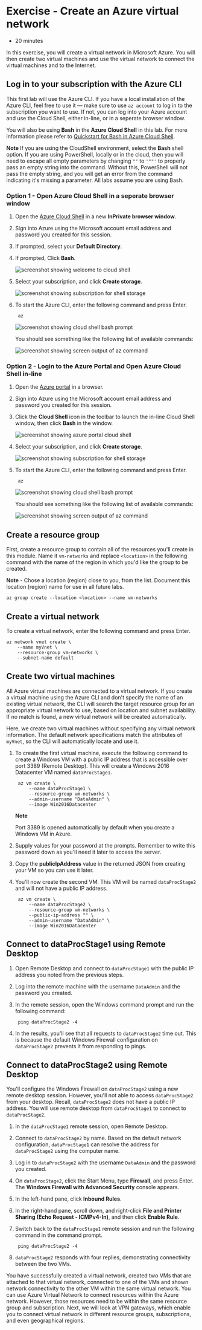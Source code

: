 # Exercise - Create an Azure virtual network

* 20 minutes

In this exercise, you will create a virtual network in Microsoft Azure. You will then create two virtual machines and use the virtual network to connect the virtual machines and to the Internet.

## Log in to your subscription with the Azure CLI

This first lab will use the Azure CLI. If you have a local installation of the Azure CLI, feel free to use it — make sure to use `az account` to log in to the subscription you want to use. If not, you can log into your Azure account and use the Cloud Shell, either in-line, or in a seperate browser window.

You will also be using **Bash** in the **Azure Cloud Shell** in this lab. For more information please refer to [Quickstart for Bash in Azure Cloud Shell](https://docs.microsoft.com/en-us/azure/cloud-shell/quickstart).

**Note**
If you are using the CloudShell environment, select the **Bash** shell option. If you are using PowerShell, locally or in the cloud, then you will need to escape all empty parameters by changing `""` to `'""'` to properly pass an empty string into the command. Without this, PowerShell will not pass the empty string, and you will get an error from the command indicating it's missing a parameter. All labs assume you are using Bash.

### Option 1 - Open Azure Cloud Shell in a seperate browser window

1. Open the [Azure Cloud Shell](https://shell.azure.com) in a new **InPrivate browser window**.

2. Sign into Azure using the Microsoft account email address and password you created for this session.

3. If prompted, select your **Default Directory**.

4. If prompted, Click **Bash**.

    ![screenshot showing welcome to cloud shell](https://github.com/siriuscomputersolutions/azure-cie/blob/master/2-Network/images/createvnet1.PNG)

5. Select your subscription, and click **Create storage**.

    ![screenshot showing subscription for shell storage](https://github.com/siriuscomputersolutions/azure-cie/blob/master/2-Network/images/createvnet2.PNG)

6. To start the Azure CLI, enter the following command and press Enter.

        az

    ![screenshot showing cloud shell bash prompt](https://github.com/siriuscomputersolutions/azure-cie/blob/master/2-Network/images/createvnet3.PNG)

    You should see something like the following list of available commands:

    ![screenshot showing screen output of az command](https://github.com/siriuscomputersolutions/azure-cie/blob/master/2-Network/images/createvnet4.PNG)

### Option 2 - Login to the Azure Portal and Open Azure Cloud Shell in-line

1. Open the [Azure portal](https://portal.azure.com) in a browser.

2. Sign into Azure using the Microsoft account email address and password you created for this session.

3. Click the **Cloud Shell** icon in the toolbar to launch the in-line Cloud Shell window, then click **Bash** in the window.

    ![screenshot showing azure portal cloud shell](https://github.com/siriuscomputersolutions/azure-cie/blob/master/2-Network/images/createvnet5.PNG)

4. Select your subscription, and click **Create storage**.

    ![screenshot showing subscription for shell storage](https://github.com/siriuscomputersolutions/azure-cie/blob/master/2-Network/images/createvnet6.PNG)

5. To start the Azure CLI, enter the following command and press Enter.

        az

    ![screenshot showing cloud shell bash prompt](https://github.com/siriuscomputersolutions/azure-cie/blob/master/2-Network/images/createvnet7.PNG)

    You should see something like the following list of available commands:

    ![screenshot showing screen output of az command](https://github.com/siriuscomputersolutions/azure-cie/blob/master/2-Network/images/createvnet8.PNG)

## Create a resource group

First, create a resource group to contain all of the resources you'll create in this module. Name it `vm-networks` and replace `<location>` in the following command with the name of the region in which you'd like the group to be created.

**Note** - Chose a location (region) close to you, from the list. Document this location (region) name for use in all future labs.
  
    az group create --location <location> --name vm-networks

## Create a virtual network

To create a virtual network, enter the following command and press Enter.

    az network vnet create \
        --name myVnet \
        --resource-group vm-networks \
        --subnet-name default

## Create two virtual machines

All Azure virtual machines are connected to a virtual network. If you create a virtual machine using the Azure CLI and don't specify the name of an existing virtual network, the CLI will search the target resource group for an appropriate virtual network to use, based on location and subnet availability. If no match is found, a new virtual network will be created automatically.

Here, we create two virtual machines without specifying any virtual network information. The default network specifications match the attributes of `myVnet`, so the CLI will automatically locate and use it.

1. To create the first virtual machine, execute the following command to create a Windows VM with a public IP address that is accessible over port 3389 (Remote Desktop). This will create a Windows 2016 Datacenter VM named `dataProcStage1`.

        az vm create \
            --name dataProcStage1 \
            --resource-group vm-networks \
            --admin-username "DataAdmin" \
            --image Win2016Datacenter

    **Note**

    Port 3389 is opened automatically by default when you create a Windows VM in Azure.

2. Supply values for your password at the prompts. Remember to write this password down as you'll need it later to access the server.

3. Copy the **publicIpAddress** value in the returned JSON from creating your VM so you can use it later.

4. You'll now create the second VM. This VM will be named `dataProcStage2` and will not have a public IP address.

        az vm create \
            --name dataProcStage2 \
            --resource-group vm-networks \
            --public-ip-address "" \
            --admin-username "DataAdmin" \
            --image Win2016Datacenter

## Connect to dataProcStage1 using Remote Desktop

1. Open Remote Desktop and connect to `dataProcStage1` with the public IP address you noted from the previous steps.

2. Log into the remote machine with the username `DataAdmin` and the password you created.

3. In the remote session, open the Windows command prompt and run the following command:

        ping dataProcStage2 -4

4. In the results, you'll see that all requests to `dataProcStage2` time out. This is because the default Windows Firewall configuration on `dataProcStage2` prevents it from responding to pings.

## Connect to dataProcStage2 using Remote Desktop

You'll configure the Windows Firewall on `dataProcStage2` using a new remote desktop session. However, you'll not able to access `dataProcStage2` from your desktop. Recall, `dataProcStage2` does not have a public IP address. You will use remote desktop from `dataProcStage1` to connect to `dataProcStage2`.

1. In the `dataProcStage1` remote session, open Remote Desktop.

2. Connect to `dataProcStage2` by name. Based on the default network configuration, `dataProcStage1` can resolve the address for `dataProcStage2` using the computer name.

3. Log in to `dataProcStage2` with the username `DataAdmin` and the password you created.

4. On `dataProcStage2`, click the Start Menu, type **Firewall**, and press Enter. The **Windows Firewall with Advanced Security** console appears.

5. In the left-hand pane, click **Inbound Rules**.

6. In the right-hand pane, scroll down, and right-click **File and Printer Sharing (Echo Request - ICMPv4-In)**, and then click **Enable Rule**.

7. Switch back to the `dataProcStage1` remote session and run the following command in the command prompt.

        ping dataProcStage2 -4

8. `dataProcStage2` responds with four replies, demonstrating connectivity between the two VMs.

You have successfully created a virtual network, created two VMs that are attached to that virtual network, connected to one of the VMs and shown network connectivity to the other VM within the same virtual network. You can use Azure Virtual Network to connect resources within the Azure network. However, those resources need to be within the same resource group and subscription. Next, we will look at VPN gateways, which enable you to connect virtual network in different resource groups, subscriptions, and even geographical regions.
